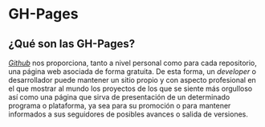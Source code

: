 # GH-Pages
## ¿Qué son las GH-Pages?

[_Github_](https://github.com) nos proporciona, tanto a nivel personal como para cada repositorio, una página web asociada de forma gratuita. 
De esta forma, un _developer_ o desarrollador puede mantener un sitio propio y con aspecto profesional en el que mostrar al mundo los proyectos
de los que se siente más orgulloso así como una página que sirva de presentación de un determinado programa o plataforma, ya sea para su promoción 
o para mantener informados a sus seguidores de posibles avances o salida de versiones.